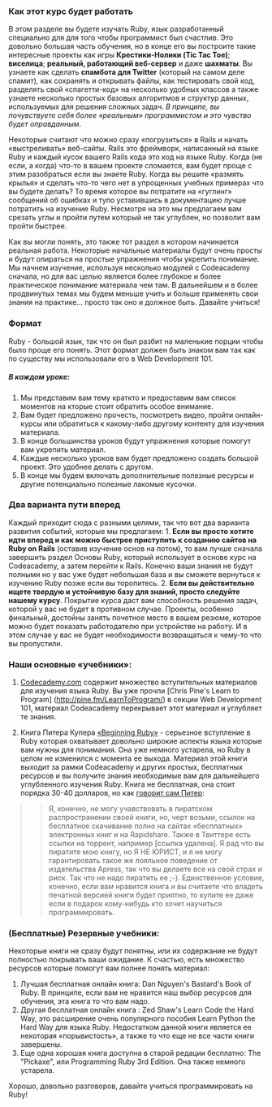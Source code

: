 ### Как этот курс будет работать

В этом разделе вы будете изучать Ruby, язык разработанный специально для для того чтобы программист был счастлив. Это довольно большая часть обучения, но в конце его вы построите такие интересные проекты как игры **Крестики-Нолики (Tic Tac Toe)**; **виселица**; **реальный, работающий веб-сервер** и даже **шахматы**.
Вы узнаете как сделать **спамбота для Twitter** (который на самом деле спамит), как сохранять и открывать файлы, как тестировать свой код, разделять свой «спагетти-код» на несколько удобных классов а также узнаете несколько простых базовых алгоритмов и структур данных, используемых для решения сложных задач. *В принципе, вы  почувствуете себя более «реальным» программистом и это чувство будет оправданным*.

Некоторые считают что можно сразу «погрузиться» в Rails  и начать «выстреливать» веб-сайты. Rails это фреймворк, написанный на языке Ruby и каждый кусок вашего Rails кода это код на языке Ruby. Когда (не если, а когда) что-то в вашем проекте сломается, вам будет проще с этим разобраться если вы знаете Ruby. Когда вы решите «размять крылья» и сделать что-то чего нет в упрощенных учебных примерах что вы будете делать? То время которое вы потратите на «гуглинг» сообщений об ошибках и тупо уставившись в документацию лучше потратить на изучение Ruby. Несмотря на это мы предлагаем вам  срезать углы и пройти путем который не так углублен, но позволит вам пройти быстрее.

Как вы могли понять, это также тот раздел в котором начинается реальная работа. Некоторые начальные материалы будут очень просты и будут опираться на простые упражнения чтобы укрепить понимание. Мы начнем изучение, используя несколько модулей с Codeacademy сначала, но для вас целью является более глубокое и более практическое понимание материала чем там. В дальнейшем и в более продвинутых темах мы будем меньше учить и больше применять свои знания на практике… просто так оно и должное быть. Давайте учиться!

### Формат

Ruby - большой язык, так что он был разбит на маленькие порции чтобы было проще его понять. Этот формат должен быть знаком вам так как по существу мы использовали его в Web Development 101.
##### В каждом уроке:
  1.  Мы представим вам тему краткто и предоставим вам список моментов на кторые стоит обратить особое внимание.
  2.	Вам будет предложено прочесть, посмотреть видео, пройти онлайн-курсы или обратиться к какому-либо другому контенту для изучения материала.
  3. В конце большинства уроков будут упражнения которые помогут 	вам укрепить материал.
  4.	Каждые несколько уроков вам будет предложено создать большой проект. Это удобнее делать с другом.
  5.	В конце мы будем включать дополнительные полезные ресурсы и другие потенциально полезные лакомые кусочки.

### Два варианта пути вперед
Каждый приходит сюда с разными целями, так что вот два варианта развития событий, которые мы предлагаем:
	1.	**Если вы просто хотите идти вперед и как можно быстрее приступить к созданию сайтов на Ruby on Rails** (оставив изучение основ на потом), то вам лучше сначала завершить раздел Основы Ruby, который использует в основе курс на Codeacademy, а затем перейти к Rails. Конечно ваши знания не будут полными но у вас уже будет небольшая база и вы сможете вернуться к изучению Ruby позже если вы торопитесь.
	2.	**Если вы действительно ищете твердую и устойчивую базу для знаний, просто следуйте нашему курсу**. Покрытие курса даст вам способность решения задач, которой у вас не будет в противном случае. Проекты, особенно финальный, достойны занять почетное место в вашем резюме, которое можно будет показать работодателю при устройстве на работу. И в этом случае у вас не будет необходимости возвращаться к чему-то что вы пропустили.

### Наши основные «учебники»:
1. [Codecademy.com](http://www.codecademy.com/tracks/ruby) содержит множество вступительных материалов для изучения языка Ruby. Вы уже прочли [Chris Pine's Learn to Program] (http://pine.fm/LearnToProgram/) в секции Web Development 101, материал Codeacademy перекрывает этот материал и углубляет те знания.

2. Книга Питера Купера [«Beginning Ruby»](http://beginningruby.org/) - серьезное вступление в Ruby которая охватывает довольно широкие аспекты языка которые вам нужны для понимания. Она уже немного устарела, но Ruby в целом не изменился с момента ее выхода. Материал этой книги выходит за рамки Codeacademy и других простых, бесплатных ресурсов и вы получите знания необходимые вам для дальнейшего углубленного изучения Ruby. Книга не бесплатная, она стоит порядка 30-40 долларов, но как [говорит сам 	Питер](http://beginningruby.org/): 
>>Я, конечно, не могу учавствовать в пиратском распространении своей книги, но, черт возьми, ссылок на бесплатное скачивание полно на сайтах «бесплатных» электронных книг и на Rapidshare. Также в Твиттере есть ссылки на торрент, например [ссылка удалена]. Я рад что вы пиратите мою книгу, но Я НЕ ЮРИСТ, и я не могу гарантировать такое же лояльное поведение от издательства Apress, так что вы делаете все на свой страх и риск. Так что не надо пиратить ее ;-). Единственное условие, конечно, если вам нравится книга и вы считаете что владеть печатной версией книги будет приятно, то купите ее даже если в подарок кому-нибудь кто хочет научиться программировать.

### (Бесплатные) Резервные учебники:

Некоторые книги не сразу будут понятны, или их содержание не будут полностью покрывать ваши ожидание. К счастью, есть множество ресурсов которые помогут вам полнее понять материал:
 1. Лучшая бесплатная онлайн книга: Dan Nguyen's Bastard's Book of Ruby.  В принципе, если вам не нравится наш выбор ресурсов для обучения, эта книга то что вам надо.
 2. Другая бесплатная онлайн книга : Zed Shaw's Learn Code the Hard Way,  это расширение очень популярного пособия Learn Python the Hard Way для языка Ruby. Недостатком данной книги является ее некоторая «порывистость», а также то что еще не все части книги завершены.
 3. Еще одна хорошая книга доступна в старой редации бесплатно: The "Pickaxe", или Programming Ruby 3rd Edition. Она также немного устарела.

Хорошо, довольно разговоров, давайте учиться программировать на Ruby!
